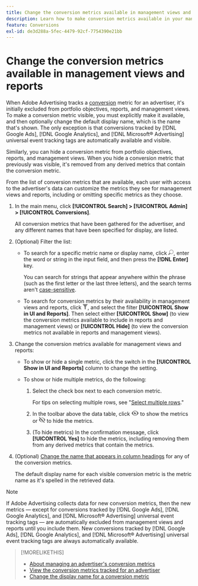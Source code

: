 ```yaml
---
title: Change the conversion metrics available in management views and reports
description: Learn how to make conversion metrics available in your management views and reports.
feature: Conversions
exl-id: de3d288a-5fec-4479-92cf-7754390e21bb
---
```

# Change the conversion metrics available in management views and reports

When Adobe Advertising tracks a [conversion](/help/search-social-commerce/glossary.md#c-d) metric for an advertiser, it's initially excluded from portfolio objectives, reports, and management views. To make a conversion metric visible, you must explicitly make it available, and then optionally change the default display name, which is the name that's shown. The only exception is that conversions tracked by [!DNL Google Ads], [!DNL Google Analytics], and [!DNL Microsoft® Advertising] universal event tracking tags are automatically available and visible.

Similarly, you can hide a conversion metric from portfolio objectives, reports, and management views. When you hide a conversion metric that previously was visible, it's removed from any derived metrics that contain the conversion metric.

From the list of conversion metrics that are available, each user with access to the advertiser's data can customize the metrics they see for management views and reports, including or omitting specific metrics as they choose.

1. In the main menu, click **[!UICONTROL Search] > [!UICONTROL Admin] > [!UICONTROL Conversions]**.

   All conversion metrics that have been gathered for the advertiser, and any different names that have been specified for display, are listed.

1. (Optional) Filter the list:

   * To search for a specific metric name or display name, click ![Search](/help/search-social-commerce/assets/search.png "Search"), enter the word or string in the input field, and then press the **[!DNL Enter]** key.
   
     You can search for strings that appear anywhere within the phrase (such as the first letter or the last three letters), and the search terms aren't [case-sensitive](/help/search-social-commerce/glossary.md#c-d).
     
   * To search for conversion metrics by their availability in management views and reports, click ![Filter](/help/search-social-commerce/assets/filter.png "Filter"), and select the filter **[!UICONTROL Show in UI and Reports]**. Then select either **[!UICONTROL Show]** (to view the conversion metrics available to include in reports and management views) or **[!UICONTROL Hide]** (to view the conversion metrics not available in reports and management views).

1. Change the conversion metrics available for management views and reports:

   * To show or hide a single metric, click the switch in the **[!UICONTROL Show in UI and Reports]** column to change the setting.
   
   * To show or hide multiple metrics, do the following:
   
     1. Select the check box next to each conversion metric.
     
        For tips on selecting multiple rows, see "[Select multiple rows](/help/search-social-commerce/common-tasks/navigation-editing-selection/multiple-rows-select.md)."

     1. In the toolbar above the data table, click ![Show](/help/search-social-commerce/assets/show.png "Show") to show the metrics or ![Hide](/help/search-social-commerce/assets/hide.png "Hide") to hide the metrics.
     
     1. (To hide metrics) In the confirmation message, click **[!UICONTROL Yes]** to hide the metrics, including removing them from any derived metrics that contain the metrics.

1. (Optional) [Change the name that appears in column headings](conversion-metric-edit-display-name.md) for any of the conversion metrics.

   The default display name for each visible conversion metric is the metric name as it's spelled in the retrieved data.

>[!NOTE]
>
>If Adobe Advertising collects data for new conversion metrics, then the new metrics &mdash; except for conversions tracked by [!DNL Google Ads], [!DNL Google Analytics], and [!DNL Microsoft® Advertising] universal event tracking tags &mdash; are automatically excluded from management views and reports until you include them. New conversions tracked by [!DNL Google Ads], [!DNL Google Analytics], and [!DNL Microsoft® Advertising] universal event tracking tags are always automatically available.

>[!MORELIKETHIS]
>
>* [About managing an advertiser's conversion metrics](conversion-metric-about.md)
>* [View the conversion metrics tracked for an advertiser](conversion-metric-view-tracked.md)
>* [Change the display name for a conversion metric](conversion-metric-edit-display-name.md)
